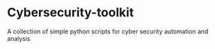 # Cybersecurity-toolkit
A collection of simple python scripts for cyber security automation and analysis
